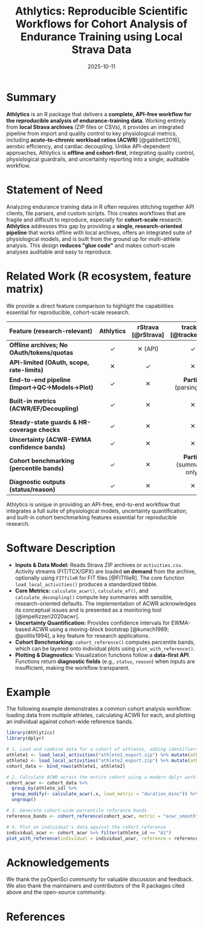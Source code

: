﻿---
title: 'Athlytics: Reproducible Scientific Workflows for Cohort Analysis of Endurance Training using Local Strava Data'
tags:
  - R
  - sports science
  - endurance
  - Strava
  - cohort analysis
  - reproducibility
  - ACWR
  - cardiac drift
authors:
  - name: Zhiang He
    orcid: 0009-0009-0171-4578
    affiliation: 1
affiliations:
  - name: Independent Researcher
    index: 1
date: "2025-10-11"
bibliography: paper.bib
version: 1.0.0
license: MIT
---

# Summary

**Athlytics** is an R package that delivers a **complete, API-free workflow for the reproducible analysis of endurance-training data**. Working entirely from **local Strava archives** (ZIP files or CSVs), it provides an integrated pipeline from import and quality control to key physiological metrics, including **acute-to-chronic workload ratios (ACWR)** [@gabbett2016], aerobic efficiency, and cardiac decoupling. Unlike API-dependent approaches, Athlytics is **offline and cohort-first**, integrating quality control, physiological guardrails, and uncertainty reporting into a single, auditable workflow.

# Statement of Need

Analyzing endurance training data in R often requires stitching together API clients, file parsers, and custom scripts. This creates workflows that are fragile and difficult to reproduce, especially for **cohort-scale** research. **Athlytics** addresses this gap by providing a **single, research-oriented pipeline** that works offline with local archives, offers an integrated suite of physiological models, and is built from the ground up for multi-athlete analysis. This design **reduces "glue code"** and makes cohort-scale analyses auditable and easy to reproduce.

# Related Work (R ecosystem, feature matrix)

We provide a direct feature comparison to highlight the capabilities essential for reproducible, cohort-scale research.

| Feature (research-relevant) | **Athlytics** | rStrava [@rStrava] | trackeR [@trackeR_jss] | activatr [@activatr] | ACWR | injurytools [@injurytools] |
| :--- | :---: | :---: | :---: | :---: | :---: | :---: |
| **Offline archives; No OAuth/tokens/quotas** | ✓ | ✕ (API) | ✓ | ✓ | ✓ (tabular) | ✓ (tabular) |
| **API-limited (OAuth, scope, rate-limits)** | ✕ | ✓ | ✕ | ✕ | ✕ | ✕ |
| **End-to-end pipeline (Import→QC→Models→Plot)** | ✓ | ✕ | **Partial** (parsing/viz) | **Partial** (parsing/pace) | ✕ | ✕ |
| **Built-in metrics (ACWR/EF/Decoupling)** | ✓ | ✕ | ✕ | ✕ | **Partial** (ACWR only) | ✕ |
| **Steady-state guards & HR-coverage checks** | ✓ | ✕ | ✕ | ✕ | ✕ | ✕ |
| **Uncertainty (ACWR-EWMA confidence bands)** | ✓ | ✕ | ✕ | ✕ | ✕ | ✕ |
| **Cohort benchmarking (percentile bands)** | ✓ | ✕ | **Partial** (summaries only) | ✕ | ✕ | **Partial** (for injury/exposure) |
| **Diagnostic outputs (status/reason)** | ✓ | ✕ | ✕ | ✕ | ✕ | ✕ |

Athlytics is unique in providing an API-free, end-to-end workflow that integrates a full suite of physiological models, uncertainty quantification, and built-in cohort benchmarking features essential for reproducible research.

# Software Description

-   **Inputs & Data Model:** Reads Strava ZIP archives or `activities.csv`. Activity streams (FIT/TCX/GPX) are loaded **on demand** from the archive, optionally using `FITfileR` for FIT files [@FITfileR]. The core function `load_local_activities()` produces a standardized tibble.
-   **Core Metrics:** `calculate_acwr()`, `calculate_ef()`, and `calculate_decoupling()` compute key summaries with sensible, research-oriented defaults. The implementation of ACWR acknowledges its conceptual issues and is presented as a monitoring tool [@impellizzeri2020acwr].
-   **Uncertainty Quantification:** Provides confidence intervals for EWMA-based ACWR using a moving-block bootstrap [@kunsch1989; @politis1994], a key feature for research applications.
-   **Cohort Benchmarking:** `cohort_reference()` computes percentile bands, which can be layered onto individual plots using `plot_with_reference()`.
-   **Plotting & Diagnostics:** Visualization functions follow a **data-first API**. Functions return **diagnostic fields** (e.g., `status`, `reason`) when inputs are insufficient, making the workflow transparent.

# Example

The following example demonstrates a common cohort analysis workflow: loading data from multiple athletes, calculating ACWR for each, and plotting an individual against cohort-wide reference bands.

```r
library(Athlytics)
library(dplyr)

# 1. Load and combine data for a cohort of athletes, adding identifiers
athlete1 <- load_local_activities("athlete1_export.zip") %>% mutate(athlete_id = "A1")
athlete2 <- load_local_activities("athlete2_export.zip") %>% mutate(athlete_id = "A2")
cohort_data <- bind_rows(athlete1, athlete2)

# 2. Calculate ACWR across the entire cohort using a modern dplyr workflow
cohort_acwr <- cohort_data %>%
  group_by(athlete_id) %>%
  group_modify(~ calculate_acwr(.x, load_metric = "duration_mins")) %>%
  ungroup()

# 3. Generate cohort-wide percentile reference bands
reference_bands <- cohort_reference(cohort_acwr, metric = "acwr_smooth")

# 4. Plot an individual's data against the cohort reference
individual_acwr <- cohort_acwr %>% filter(athlete_id == "A1")
plot_with_reference(individual = individual_acwr, reference = reference_bands)
```

# Acknowledgements

We thank the pyOpenSci community for valuable discussion and feedback. We also thank the maintainers and contributors of the R packages cited above and the open-source community.

# References
